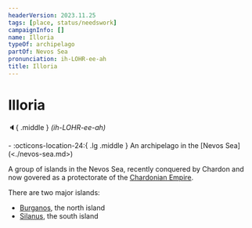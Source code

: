 ```yaml
---
headerVersion: 2023.11.25
tags: [place, status/needswork]
campaignInfo: []
name: Illoria
typeOf: archipelago
partOf: Nevos Sea
pronunciation: ih-LOHR-ee-ah
title: Illoria
---
```

# Illoria
:speaker:{ .middle } *(ih-LOHR-ee-ah)*  
<div class="grid cards ext-narrow-margin ext-one-column" markdown>
-    :octicons-location-24:{ .lg .middle } An archipelago in the [Nevos Sea](<./nevos-sea.md>)  
</div>


A group of islands in the Nevos Sea, recently conquered by Chardon and now govered as a protectorate of the [Chardonian Empire](<chardonian-empire/chardonian-empire.md>). 

There are two major islands:
* [Burganos](<./burganos.md>), the north island
* [Silanus](<./silanus.md>), the south island

